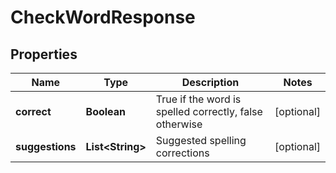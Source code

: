 
# CheckWordResponse

## Properties
Name | Type | Description | Notes
------------ | ------------- | ------------- | -------------
**correct** | **Boolean** | True if the word is spelled correctly, false otherwise |  [optional]
**suggestions** | **List&lt;String&gt;** | Suggested spelling corrections |  [optional]



